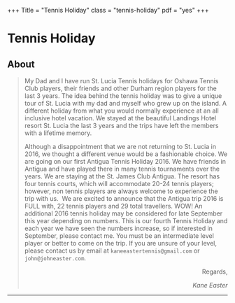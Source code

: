 +++
Title = "Tennis Holiday"
class = "tennis-holiday"
pdf = "yes"
+++

# Tennis Holiday

## About

> My Dad and I have run St. Lucia Tennis holidays for Oshawa Tennis Club
> players, their friends and other Durham region players for the last 3 years.
> The idea behind the tennis holiday was to give a unique tour of St. Lucia with
> my dad and myself who grew up on the island.  A different holiday from what
> you would normally experience at an all inclusive hotel vacation. We stayed at
> the beautiful Landings Hotel resort St. Lucia the last 3 years and the trips
> have left the members with a lifetime memory.  
>
> Although a disappointment that we are not returning to St. Lucia in 2016, we
> thought a different venue would be a fashionable choice.  We are going on our
> first Antigua Tennis Holiday 2016. We have friends in Antigua and have played
> there in many tennis tournaments over the years. We are staying at the St.
> James Club Antigua. The resort has four tennis courts, which will accommodate
> 20-24 tennis players; however, non tennis players are always welcome to
> experience the trip with us.  We are excited to announce that the Antigua trip
> 2016 is FULL with, 22 tennis players and 29 total travellers. WOW!  An
> additional 2016 tennis holiday may be considered for late September this year
> depending on numbers.  This is our fourth Tennis Holiday and each year we have
> seen the numbers increase, so if interested in September, please contact
> me. You must be an intermediate level player or better to come on the trip. If
> you are unsure of your level, please contact us by email at
> `kaneeastertennis@gmail.com` or `john@johneaster.com`.
>
>
> <div style="text-align:right">
> <p>Regards,</p>
> <i>Kane Easter</i>
> </div>

---

<canvas width=800 download=yes pdf=/pdfs/tennis-holiday-2016.pdf></canvas>

<style>
.tennis-holiday blockquote {
    max-width: 600px;
    margin-left: auto;
    margin-right: auto;
    text-align: justify;
    border: none;
}
</style>
